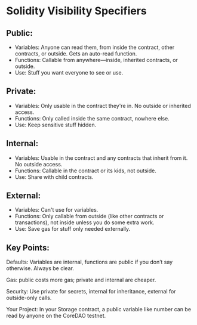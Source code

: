 # Solidity Visibility Specifiers
## Public:
- Variables: Anyone can read them, from inside the contract, other contracts, or outside. Gets an auto-read function.
- Functions: Callable from anywhere—inside, inherited contracts, or outside.
- Use: Stuff you want everyone to see or use.

## Private:
- Variables: Only usable in the contract they're in. No outside or inherited access.
- Functions: Only called inside the same contract, nowhere else.
- Use: Keep sensitive stuff hidden.

## Internal:
- Variables: Usable in the contract and any contracts that inherit from it. No outside access.
- Functions: Callable in the contract or its kids, not outside.
- Use: Share with child contracts.

## External:
- Variables: Can't use for variables.
- Functions: Only callable from outside (like other contracts or transactions), not inside unless you do some extra work.
- Use: Save gas for stuff only needed externally.

## Key Points:
Defaults: Variables are internal, functions are public if you don’t say otherwise. Always be clear.

Gas: public costs more gas; private and internal are cheaper.

Security: Use private for secrets, internal for inheritance, external for outside-only calls.

Your Project: In your Storage contract, a public variable like number can be read by anyone on the CoreDAO testnet.